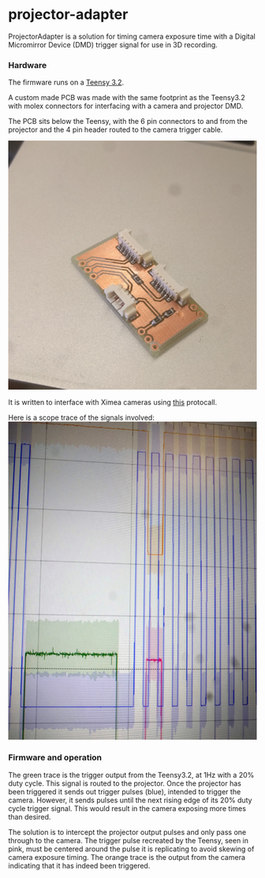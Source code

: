 # projector-adapter

ProjectorAdapter is a solution for timing camera exposure time with a Digital Micromirror Device (DMD) trigger signal for use in 3D recording.

### Hardware
The firmware runs on a [Teensy 3.2](https://www.pjrc.com/store/teensy32.html).

A custom made PCB was made with the same footprint as the Teensy3.2 with molex connectors for interfacing with a camera and projector DMD.

The PCB sits below the Teensy, with the 6 pin connectors to and from the projector and the 4 pin header routed to the camera trigger cable.

<img src="./images/v3pcb.jpg" width="505" height="505">

It is written to interface with Ximea cameras using [this](https://www.ximea.com/support/wiki/apis/XiAPI_Camera_Trigger_and_Synchronization_Signals) protocall.

Here is a scope trace of the signals involved: <img src="./images/scope-trace.jpg" width="595" height="645">

### Firmware and operation

The green trace is the trigger output from the Teensy3.2, at 1Hz with a 20% duty cycle. This signal is routed to the projector. Once the projector has been triggered it sends out trigger pulses (blue), intended to trigger the camera. However, it sends pulses until the next rising edge of its 20% duty cycle trigger signal. This would result in the camera exposing more times than desired.

The solution is to intercept the projector output pulses and only pass one through to the camera. The trigger pulse recreated by the Teensy, seen in pink, must be centered around the pulse it is replicating to avoid skewing of camera exposure timing. The orange trace is the output from the camera indicating that it has indeed been triggered.
